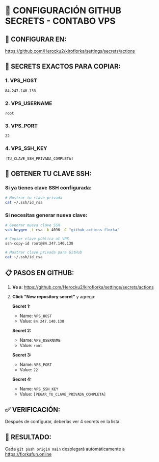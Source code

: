 # 🔑 CONFIGURACIÓN GITHUB SECRETS - CONTABO VPS

## 📍 **CONFIGURAR EN:**
https://github.com/Herocku2/kiroflorka/settings/secrets/actions

## 🔧 **SECRETS EXACTOS PARA COPIAR:**

### 1. **VPS_HOST**
```
84.247.140.138
```

### 2. **VPS_USERNAME**
```
root
```

### 3. **VPS_PORT**
```
22
```

### 4. **VPS_SSH_KEY**
```
[TU_CLAVE_SSH_PRIVADA_COMPLETA]
```

## 🔑 **OBTENER TU CLAVE SSH:**

### Si ya tienes clave SSH configurada:
```bash
# Mostrar tu clave privada
cat ~/.ssh/id_rsa
```

### Si necesitas generar nueva clave:
```bash
# Generar nueva clave SSH
ssh-keygen -t rsa -b 4096 -C "github-actions-florka"

# Copiar clave pública al VPS
ssh-copy-id root@84.247.140.138

# Mostrar clave privada para GitHub
cat ~/.ssh/id_rsa
```

## 📋 **PASOS EN GITHUB:**

1. **Ve a**: https://github.com/Herocku2/kiroflorka/settings/secrets/actions

2. **Click "New repository secret"** y agrega:

   **Secret 1:**
   - Name: `VPS_HOST`
   - Value: `84.247.140.138`

   **Secret 2:**
   - Name: `VPS_USERNAME` 
   - Value: `root`

   **Secret 3:**
   - Name: `VPS_PORT`
   - Value: `22`

   **Secret 4:**
   - Name: `VPS_SSH_KEY`
   - Value: `[PEGAR_TU_CLAVE_PRIVADA_COMPLETA]`

## ✅ **VERIFICACIÓN:**
Después de configurar, deberías ver 4 secrets en la lista.

## 🚀 **RESULTADO:**
Cada `git push origin main` desplegará automáticamente a https://florkafun.online